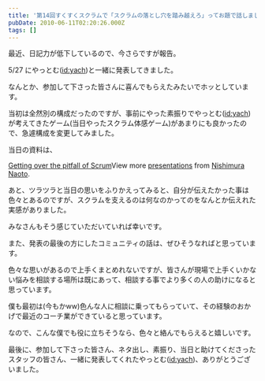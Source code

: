 ```yaml
---
title: '第14回すくすくスクラムで「スクラムの落とし穴を踏み越えろ」ってお題で話しました'
pubDate: 2010-06-11T02:20:26.000Z
tags: []
---
```


最近、日記力が低下しているので、今さらですが報告。

5/27 にやっとむ([id:yach](http://blog.hatena.ne.jp/yach/))と一緒に発表してきました。

なんとか、参加して下さった皆さんに喜んでもらえたみたいでホッとしています。

当初は全然別の構成だったのですが、事前にやった素振りでやっとむ([id:yach](http://blog.hatena.ne.jp/yach/))が考えてきたゲーム(当日やったスクラム体感ゲーム)があまりにも良かったので、急遽構成を変更してみました。

当日の資料は、

[Getting over the pitfall of Scrum](http://www.slideshare.net/nawoto/getting-over-the-pitfall-of-scrum)View more [presentations](http://www.slideshare.net/) from [Nishimura Naoto](http://www.slideshare.net/nawoto).

あと、ツラツラと当日の思いをふりかえってみると、自分が伝えたかった事は色々とあるのですが、スクラムを支えるのは何なのかってのをなんとか伝えれた実感がありました。

みなさんもそう感じていただいていれば幸いです。

また、発表の最後の方にしたコミュニティの話は、ぜひそうなればと思っています。

色々な思いがあるので上手くまとめれないですが、皆さんが現場で上手くいかない悩みを相談する場所は既にあって、相談する事でより多くの人の助けになると思っています。

僕も最初は(今もかww)色んな人に相談に乗ってもらっていて、その経験のおかげで最近のコーチ業ができていると思っています。

なので、こんな僕でも役に立ちそうなら、色々と絡んでもらえると嬉しいです。

最後に、参加して下さった皆さん、ネタ出し、素振り、当日と助けてくださったスタッフの皆さん、一緒に発表してくれたやっとむ([id:yach](http://blog.hatena.ne.jp/yach/))、ありがとうございました。
